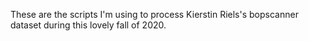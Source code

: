 These are the scripts I'm using to process Kierstin Riels's bopscanner dataset during this lovely fall of 2020.

